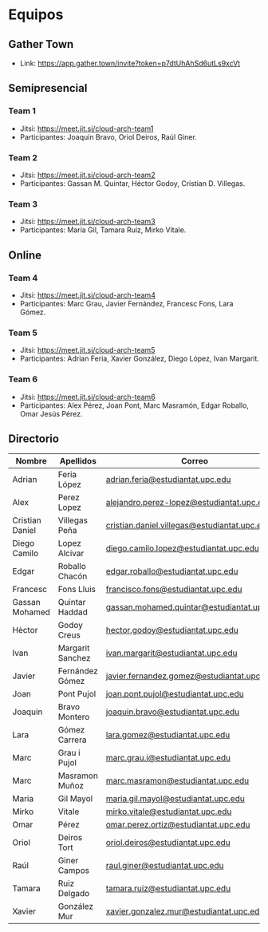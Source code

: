 # Equipos

## Gather Town

* Link: https://app.gather.town/invite?token=p7dtUhAhSd6utLs9xcVt

## Semipresencial

### Team 1

* Jitsi: https://meet.jit.si/cloud-arch-team1
* Participantes: Joaquín Bravo, Oriol Deiros, Raúl Giner.

### Team 2

* Jitsi: https://meet.jit.si/cloud-arch-team2
* Participantes: Gassan M. Quintar, Héctor Godoy, Cristian D. Villegas.

### Team 3

* Jitsi: https://meet.jit.si/cloud-arch-team3
* Participantes: María Gil, Tamara Ruíz, Mirko Vitale.

## Online

### Team 4

* Jitsi: https://meet.jit.si/cloud-arch-team4
* Participantes: Marc Grau, Javier Fernández, Francesc Fons, Lara Gómez.

### Team 5

* Jitsi: https://meet.jit.si/cloud-arch-team5
* Participantes: Adrian Feria, Xavier González, Diego López, Ivan Margarit.

### Team 6

* Jitsi: https://meet.jit.si/cloud-arch-team6
* Participantes: Alex Pérez, Joan Pont, Marc Masramón, Edgar Roballo, Omar Jesús Pérez.

## Directorio

|Nombre|Apellidos|Correo|
|-|-|-|
|Adrian |Feria López|adrian.feria@estudiantat.upc.edu|
|Alex|Perez Lopez|alejandro.perez-lopez@estudiantat.upc.edu|
|Cristian Daniel|Villegas Peña|cristian.daniel.villegas@estudiantat.upc.edu|
|Diego Camilo|Lopez Alcivar|diego.camilo.lopez@estudiantat.upc.edu|
|Edgar|Roballo Chacón|edgar.roballo@estudiantat.upc.edu|
|Francesc|Fons Lluis|francisco.fons@estudiantat.upc.edu|
|Gassan Mohamed|Quintar Haddad|gassan.mohamed.quintar@estudiantat.upc.edu|
|Hèctor|Godoy Creus|hector.godoy@estudiantat.upc.edu|
|Ivan|Margarit Sanchez|ivan.margarit@estudiantat.upc.edu|
|Javier|Fernández Gómez|javier.fernandez.gomez@estudiantat.upc.edu|
|Joan|Pont Pujol|joan.pont.pujol@estudiantat.upc.edu|
|Joaquin|Bravo Montero|joaquin.bravo@estudiantat.upc.edu|
|Lara|Gómez Carrera|lara.gomez@estudiantat.upc.edu|
|Marc|Grau i Pujol|marc.grau.i@estudiantat.upc.edu|
|Marc|Masramon Muñoz|marc.masramon@estudiantat.upc.edu|
|Maria|Gil Mayol|maria.gil.mayol@estudiantat.upc.edu|
|Mirko|Vitale|mirko.vitale@estudiantat.upc.edu|
|Omar|Pérez|omar.perez.ortiz@estudiantat.upc.edu|
|Oriol|Deiros Tort|oriol.deiros@estudiantat.upc.edu|
|Raúl|Giner Campos|raul.giner@estudiantat.upc.edu|
|Tamara|Ruiz Delgado|tamara.ruiz@estudiantat.upc.edu|
|Xavier|González Mur|xavier.gonzalez.mur@estudiantat.upc.edu|

